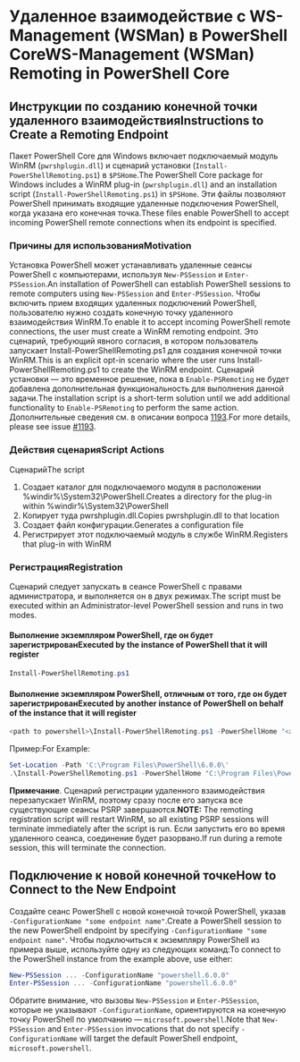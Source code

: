 # <a name="ws-management-wsman-remoting-in-powershell-core"></a><span data-ttu-id="22bbc-101">Удаленное взаимодействие с WS-Management (WSMan) в PowerShell Core</span><span class="sxs-lookup"><span data-stu-id="22bbc-101">WS-Management (WSMan) Remoting in PowerShell Core</span></span>

## <a name="instructions-to-create-a-remoting-endpoint"></a><span data-ttu-id="22bbc-102">Инструкции по созданию конечной точки удаленного взаимодействия</span><span class="sxs-lookup"><span data-stu-id="22bbc-102">Instructions to Create a Remoting Endpoint</span></span>

<span data-ttu-id="22bbc-103">Пакет PowerShell Core для Windows включает подключаемый модуль WinRM (`pwrshplugin.dll`) и сценарий установки (`Install-PowerShellRemoting.ps1`) в `$PSHome`.</span><span class="sxs-lookup"><span data-stu-id="22bbc-103">The PowerShell Core package for Windows includes a WinRM plug-in (`pwrshplugin.dll`) and an installation script (`Install-PowerShellRemoting.ps1`) in `$PSHome`.</span></span>
<span data-ttu-id="22bbc-104">Эти файлы позволяют PowerShell принимать входящие удаленные подключения PowerShell, когда указана его конечная точка.</span><span class="sxs-lookup"><span data-stu-id="22bbc-104">These files enable PowerShell to accept incoming PowerShell remote connections when its endpoint is specified.</span></span>

### <a name="motivation"></a><span data-ttu-id="22bbc-105">Причины для использования</span><span class="sxs-lookup"><span data-stu-id="22bbc-105">Motivation</span></span>

<span data-ttu-id="22bbc-106">Установка PowerShell может устанавливать удаленные сеансы PowerShell с компьютерами, используя `New-PSSession` и `Enter-PSSession`.</span><span class="sxs-lookup"><span data-stu-id="22bbc-106">An installation of PowerShell can establish PowerShell sessions to remote computers using `New-PSSession` and `Enter-PSSession`.</span></span>
<span data-ttu-id="22bbc-107">Чтобы включить прием входящих удаленных подключений PowerShell, пользователю нужно создать конечную точку удаленного взаимодействия WinRM.</span><span class="sxs-lookup"><span data-stu-id="22bbc-107">To enable it to accept incoming PowerShell remote connections, the user must create a WinRM remoting endpoint.</span></span>
<span data-ttu-id="22bbc-108">Это сценарий, требующий явного согласия, в котором пользователь запускает Install-PowerShellRemoting.ps1 для создания конечной точки WinRM.</span><span class="sxs-lookup"><span data-stu-id="22bbc-108">This is an explicit opt-in scenario where the user runs Install-PowerShellRemoting.ps1 to create the WinRM endpoint.</span></span>
<span data-ttu-id="22bbc-109">Сценарий установки — это временное решение, пока в `Enable-PSRemoting` не будет добавлена дополнительная функциональность для выполнения данной задачи.</span><span class="sxs-lookup"><span data-stu-id="22bbc-109">The installation script is a short-term solution until we add additional functionality to `Enable-PSRemoting` to perform the same action.</span></span>
<span data-ttu-id="22bbc-110">Дополнительные сведения см. в описании вопроса [1193](https://github.com/PowerShell/PowerShell/issues/1193).</span><span class="sxs-lookup"><span data-stu-id="22bbc-110">For more details, please see issue [#1193](https://github.com/PowerShell/PowerShell/issues/1193).</span></span>

### <a name="script-actions"></a><span data-ttu-id="22bbc-111">Действия сценария</span><span class="sxs-lookup"><span data-stu-id="22bbc-111">Script Actions</span></span>

<span data-ttu-id="22bbc-112">Сценарий</span><span class="sxs-lookup"><span data-stu-id="22bbc-112">The script</span></span>

1. <span data-ttu-id="22bbc-113">Создает каталог для подключаемого модуля в расположении %windir%\System32\PowerShell.</span><span class="sxs-lookup"><span data-stu-id="22bbc-113">Creates a directory for the plug-in within %windir%\System32\PowerShell</span></span>
1. <span data-ttu-id="22bbc-114">Копирует туда pwrshplugin.dll.</span><span class="sxs-lookup"><span data-stu-id="22bbc-114">Copies pwrshplugin.dll to that location</span></span>
1. <span data-ttu-id="22bbc-115">Создает файл конфигурации.</span><span class="sxs-lookup"><span data-stu-id="22bbc-115">Generates a configuration file</span></span>
1. <span data-ttu-id="22bbc-116">Регистрирует этот подключаемый модуль в службе WinRM.</span><span class="sxs-lookup"><span data-stu-id="22bbc-116">Registers that plug-in with WinRM</span></span>

### <a name="registration"></a><span data-ttu-id="22bbc-117">Регистрация</span><span class="sxs-lookup"><span data-stu-id="22bbc-117">Registration</span></span>

<span data-ttu-id="22bbc-118">Сценарий следует запускать в сеансе PowerShell с правами администратора, и выполняется он в двух режимах.</span><span class="sxs-lookup"><span data-stu-id="22bbc-118">The script must be executed within an Administrator-level PowerShell session and runs in two modes.</span></span>

#### <a name="executed-by-the-instance-of-powershell-that-it-will-register"></a><span data-ttu-id="22bbc-119">Выполнение экземпляром PowerShell, где он будет зарегистрирован</span><span class="sxs-lookup"><span data-stu-id="22bbc-119">Executed by the instance of PowerShell that it will register</span></span>

```powershell
Install-PowerShellRemoting.ps1
```

#### <a name="executed-by-another-instance-of-powershell-on-behalf-of-the-instance-that-it-will-register"></a><span data-ttu-id="22bbc-120">Выполнение экземпляром PowerShell, отличным от того, где он будет зарегистрирован</span><span class="sxs-lookup"><span data-stu-id="22bbc-120">Executed by another instance of PowerShell on behalf of the instance that it will register</span></span>

```powershell
<path to powershell>\Install-PowerShellRemoting.ps1 -PowerShellHome "<absolute path to the instance's $PSHOME>"
```

<span data-ttu-id="22bbc-121">Пример:</span><span class="sxs-lookup"><span data-stu-id="22bbc-121">For Example:</span></span>

```powershell
Set-Location -Path 'C:\Program Files\PowerShell\6.0.0\'
.\Install-PowerShellRemoting.ps1 -PowerShellHome "C:\Program Files\PowerShell\6.0.0\"
```

<span data-ttu-id="22bbc-122">**Примечание**. Сценарий регистрации удаленного взаимодействия перезапускает WinRM, поэтому сразу после его запуска все существующие сеансы PSRP завершаются.</span><span class="sxs-lookup"><span data-stu-id="22bbc-122">**NOTE:** The remoting registration script will restart WinRM, so all existing PSRP sessions will terminate immediately after the script is run.</span></span> <span data-ttu-id="22bbc-123">Если запустить его во время удаленного сеанса, соединение будет разорвано.</span><span class="sxs-lookup"><span data-stu-id="22bbc-123">If run during a remote session, this will terminate the connection.</span></span>

## <a name="how-to-connect-to-the-new-endpoint"></a><span data-ttu-id="22bbc-124">Подключение к новой конечной точке</span><span class="sxs-lookup"><span data-stu-id="22bbc-124">How to Connect to the New Endpoint</span></span>

<span data-ttu-id="22bbc-125">Создайте сеанс PowerShell с новой конечной точкой PowerShell, указав `-ConfigurationName "some endpoint name"`.</span><span class="sxs-lookup"><span data-stu-id="22bbc-125">Create a PowerShell session to the new PowerShell endpoint by specifying `-ConfigurationName "some endpoint name"`.</span></span> <span data-ttu-id="22bbc-126">Чтобы подключиться к экземпляру PowerShell из примера выше, используйте одну из следующих команд:</span><span class="sxs-lookup"><span data-stu-id="22bbc-126">To connect to the PowerShell instance from the example above, use either:</span></span>

```powershell
New-PSSession ... -ConfigurationName "powershell.6.0.0"
Enter-PSSession ... -ConfigurationName "powershell.6.0.0"
```

<span data-ttu-id="22bbc-127">Обратите внимание, что вызовы `New-PSSession` и `Enter-PSSession`, которые не указывают `-ConfigurationName`, ориентируются на конечную точку PowerShell по умолчанию — `microsoft.powershell`.</span><span class="sxs-lookup"><span data-stu-id="22bbc-127">Note that `New-PSSession` and `Enter-PSSession` invocations that do not specify `-ConfigurationName` will target the default PowerShell endpoint, `microsoft.powershell`.</span></span>